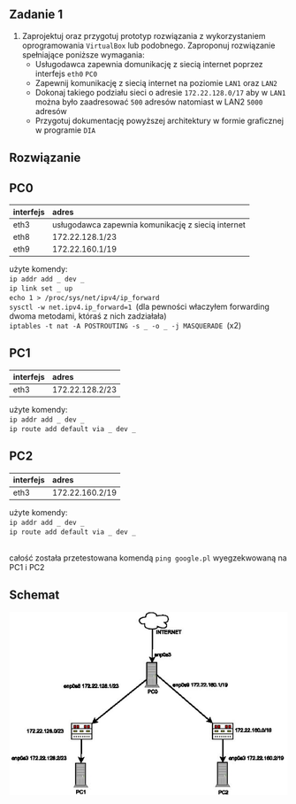 Zadanie 1
---------

1. Zaprojektuj oraz przygotuj prototyp rozwiązania z wykorzystaniem oprogramowania ``VirtualBox`` lub podobnego. 
Zaproponuj rozwiązanie spełniające poniższe wymagania:
   * Usługodawca zapewnia domunikację z siecią internet poprzez interfejs ``eth0`` ``PC0``
   * Zapewnij komunikację z siecią internet na poziomie ``LAN1`` oraz ``LAN2``
   * Dokonaj takiego podziału sieci o adresie ``172.22.128.0/17`` aby w ``LAN1`` można było zaadresować ``500`` adresów natomiast w LAN2 ``5000`` adresów    
   * Przygotuj dokumentację powyższej architektury w formie graficznej w programie ``DIA``
 
Rozwiązanie
-----------

PC0  
-------------------
|  interfejs   | adres  |
|:-------------| :------| 
| eth3 | usługodawca zapewnia komunikację z siecią internet  |
| eth8 | 172.22.128.1/23  |
| eth9 | 172.22.160.1/19  |

użyte komendy: </br>
``ip addr add _ dev _ ``</br>
``ip link set _ up`` </br>
``echo 1 > /proc/sys/net/ipv4/ip_forward ``</br>
``sysctl -w net.ipv4.ip_forward=1 ``(dla pewności właczyłem forwarding dwoma metodami, któraś z nich zadziałała) </br>
``iptables -t nat -A POSTROUTING -s _ -o _ -j MASQUERADE ``(x2) 

PC1  
----------------
|  interfejs   | adres  |
|:-------------| :------| 
|eth3|172.22.128.2/23|

użyte komendy: </br>
``ip addr add _ dev _ ``</br>
``ip route add default via _ dev _``

PC2  
------------------
|  interfejs   | adres  |
|:-------------| :------| 
| eth3 | 172.22.160.2/19 |

użyte komendy: </br>
``ip addr add _ dev _ ``</br>
``ip route add default via _ dev _ ``</br> </br>

całość została przetestowana komendą ``ping google.pl`` wyegzekwowaną na PC1 i PC2

Schemat
------------
![diagram](rozwiazanie.jpg)
